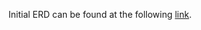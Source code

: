Initial ERD can be found at the following [link](https://lucid.app/lucidchart/5f57cb04-8b70-4de6-99b7-485c39801ee6/view?page=0_0#).